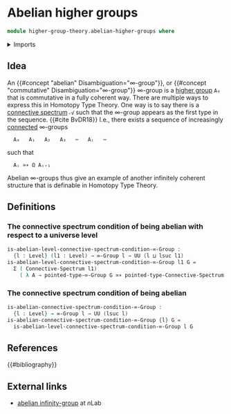 # Abelian higher groups

```agda
module higher-group-theory.abelian-higher-groups where
```

<details><summary>Imports</summary>

```agda
open import foundation.dependent-pair-types
open import foundation.equivalences
open import foundation.small-types
open import foundation.universe-levels

open import higher-group-theory.equivalences-higher-groups
open import higher-group-theory.higher-groups
open import higher-group-theory.small-higher-groups

open import structured-types.pointed-equivalences
open import structured-types.pointed-types
open import structured-types.small-pointed-types

open import synthetic-homotopy-theory.connective-spectra
```

</details>

## Idea

An {{#concept "abelian" Disambiguation="∞-group"}}, or
{{#concept "commutative" Disambiguation="∞-group"}} ∞-group is a
[higher group](higher-group-theory.higher-groups.md) `A₀` that is commutative in
a fully coherent way. There are multiple ways to express this in Homotopy Type
Theory. One way is to say there is a
[connective spectrum](synthetic-homotopy-theory.connective-spectra.md) `𝒜` such
that the ∞-group appears as the first type in the sequence. {{#cite BvDR18}}
I.e., there exists a sequence of increasingly
[connected](foundation.connected-types.md) ∞-groups

```text
  A₀   A₁   A₂   A₃   ⋯   Aᵢ   ⋯
```

such that

```text
  Aᵢ ≃∗ Ω Aᵢ₊₁
```

Abelian ∞-groups thus give an example of another infinitely coherent structure
that is definable in Homotopy Type Theory.

## Definitions

### The connective spectrum condition of being abelian with respect to a universe level

```agda
is-abelian-level-connective-spectrum-condition-∞-Group :
  {l : Level} (l1 : Level) → ∞-Group l → UU (l ⊔ lsuc l1)
is-abelian-level-connective-spectrum-condition-∞-Group l1 G =
  Σ ( Connective-Spectrum l1)
    ( λ A → pointed-type-∞-Group G ≃∗ pointed-type-Connective-Spectrum A 0)
```

### The connective spectrum condition of being abelian

```agda
is-abelian-connective-spectrum-condition-∞-Group :
  {l : Level} → ∞-Group l → UU (lsuc l)
is-abelian-connective-spectrum-condition-∞-Group {l} G =
  is-abelian-level-connective-spectrum-condition-∞-Group l G
```

## References

{{#bibliography}}

## External links

- [abelian infinity-group](https://ncatlab.org/nlab/show/abelian+infinity-group)
  at $n$Lab
